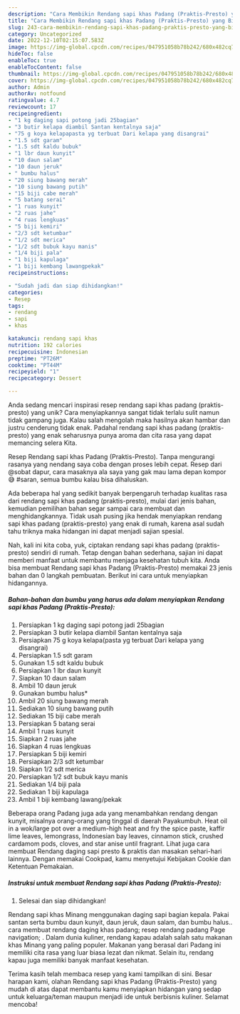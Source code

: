```yaml
---
description: "Cara Membikin Rendang sapi khas Padang (Praktis-Presto) yang Bisa Manjain Lidah"
title: "Cara Membikin Rendang sapi khas Padang (Praktis-Presto) yang Bisa Manjain Lidah"
slug: 243-cara-membikin-rendang-sapi-khas-padang-praktis-presto-yang-bisa-manjain-lidah
category: Uncategorized
date: 2022-12-10T02:15:07.583Z
image: https://img-global.cpcdn.com/recipes/047951058b78b242/680x482cq70/rendang-sapi-khas-padang-praktis-presto-foto-resep-utama.jpg
hideToc: false
enableToc: true
enableTocContent: false
thumbnail: https://img-global.cpcdn.com/recipes/047951058b78b242/680x482cq70/rendang-sapi-khas-padang-praktis-presto-foto-resep-utama.jpg
cover: https://img-global.cpcdn.com/recipes/047951058b78b242/680x482cq70/rendang-sapi-khas-padang-praktis-presto-foto-resep-utama.jpg
author: Admin
authorAv: notfound
ratingvalue: 4.7
reviewcount: 17
recipeingredient:
- "1 kg daging sapi potong jadi 25bagian"
- "3 butir kelapa diambil Santan kentalnya saja"
- "75 g koya kelapapasta yg terbuat Dari kelapa yang disangrai"
- "1.5 sdt garam"
- "1.5 sdt kaldu bubuk"
- "1 lbr daun kunyit"
- "10 daun salam"
- "10 daun jeruk"
- " bumbu halus"
- "20 siung bawang merah"
- "10 siung bawang putih"
- "15 biji cabe merah"
- "5 batang serai"
- "1 ruas kunyit"
- "2 ruas jahe"
- "4 ruas lengkuas"
- "5 biji kemiri"
- "2/3 sdt ketumbar"
- "1/2 sdt merica"
- "1/2 sdt bubuk kayu manis"
- "1/4 biji pala"
- "1 biji kapulaga"
- "1 biji kembang lawangpekak"
recipeinstructions:

- "Sudah jadi dan siap dihidangkan!"
categories:
- Resep
tags:
- rendang
- sapi
- khas

katakunci: rendang sapi khas 
nutrition: 192 calories
recipecuisine: Indonesian
preptime: "PT26M"
cooktime: "PT44M"
recipeyield: "1"
recipecategory: Dessert

---
```





Anda sedang mencari inspirasi resep rendang sapi khas padang (praktis-presto) yang unik? Cara menyiapkannya sangat tidak terlalu sulit namun tidak gampang juga. Kalau salah mengolah maka hasilnya akan hambar dan justru cenderung tidak enak. Padahal rendang sapi khas padang (praktis-presto) yang enak seharusnya punya aroma dan cita rasa yang dapat memancing selera Kita.





Resep Rendang sapi khas Padang (Praktis-Presto). Tanpa mengurangi rasanya yang nendang saya coba dengan proses lebih cepat. Resep dari @sobat dapur, cara masaknya ala saya yang gak mau lama depan kompor😅 #saran, semua bumbu kalau bisa dihaluskan.

Ada beberapa hal yang sedikit banyak berpengaruh terhadap kualitas rasa dari rendang sapi khas padang (praktis-presto), mulai dari jenis bahan, kemudian pemilihan bahan segar sampai cara membuat dan menghidangkannya. Tidak usah pusing jika hendak menyiapkan rendang sapi khas padang (praktis-presto) yang enak di rumah, karena asal sudah tahu triknya maka hidangan ini dapat menjadi sajian spesial.






Nah, kali ini kita coba, yuk, ciptakan rendang sapi khas padang (praktis-presto) sendiri di rumah. Tetap dengan bahan sederhana, sajian ini dapat memberi manfaat untuk membantu menjaga kesehatan tubuh kita. Anda bisa membuat Rendang sapi khas Padang (Praktis-Presto) memakai 23 jenis bahan dan 0 langkah pembuatan. Berikut ini cara untuk menyiapkan hidangannya.

<!--inarticleads1-->

##### Bahan-bahan dan bumbu yang harus ada dalam menyiapkan Rendang sapi khas Padang (Praktis-Presto):

1. Persiapkan 1 kg daging sapi potong jadi 25bagian
1. Persiapkan 3 butir kelapa diambil Santan kentalnya saja
1. Persiapkan 75 g koya kelapa(pasta yg terbuat Dari kelapa yang disangrai)
1. Persiapkan 1.5 sdt garam
1. Gunakan 1.5 sdt kaldu bubuk
1. Persiapkan 1 lbr daun kunyit
1. Siapkan 10 daun salam
1. Ambil 10 daun jeruk
1. Gunakan  bumbu halus*
1. Ambil 20 siung bawang merah
1. Sediakan 10 siung bawang putih
1. Sediakan 15 biji cabe merah
1. Persiapkan 5 batang serai
1. Ambil 1 ruas kunyit
1. Siapkan 2 ruas jahe
1. Siapkan 4 ruas lengkuas
1. Persiapkan 5 biji kemiri
1. Persiapkan 2/3 sdt ketumbar
1. Siapkan 1/2 sdt merica
1. Persiapkan 1/2 sdt bubuk kayu manis
1. Sediakan 1/4 biji pala
1. Sediakan 1 biji kapulaga
1. Ambil 1 biji kembang lawang/pekak


Beberapa orang Padang juga ada yang menambahkan rendang dengan kunyit, misalnya orang-orang yang tinggal di daerah Payakumbuh. Heat oil in a wok/large pot over a medium-high heat and fry the spice paste, kaffir lime leaves, lemongrass, Indonesian bay leaves, cinnamon stick, crushed cardamom pods, cloves, and star anise until fragrant. Lihat juga cara membuat Rendang daging sapi presto &amp; praktis dan masakan sehari-hari lainnya. Dengan memakai Cookpad, kamu menyetujui Kebijakan Cookie dan Ketentuan Pemakaian. 

<!--inarticleads2-->

##### Instruksi untuk membuat Rendang sapi khas Padang (Praktis-Presto):


1. Selesai dan siap dihidangkan!

Rendang sapi khas Minang menggunakan daging sapi bagian kepala. Pakai santan serta bumbu daun kunyit, daun jeruk, daun salam, dan bumbu halus.. cara membuat rendang daging khas padang; resep rendang padang Page navigation; . Dalam dunia kuliner, rendang kapau adalah salah satu makanan khas Minang yang paling populer. Makanan yang berasal dari Padang ini memiliki cita rasa yang luar biasa lezat dan nikmat. Selain itu, rendang kapau juga memiliki banyak manfaat kesehatan. 

Terima kasih telah membaca resep yang kami tampilkan di sini. Besar harapan kami, olahan Rendang sapi khas Padang (Praktis-Presto) yang mudah di atas dapat membantu kamu menyiapkan hidangan yang sedap untuk keluarga/teman maupun menjadi ide untuk berbisnis kuliner. Selamat mencoba!
